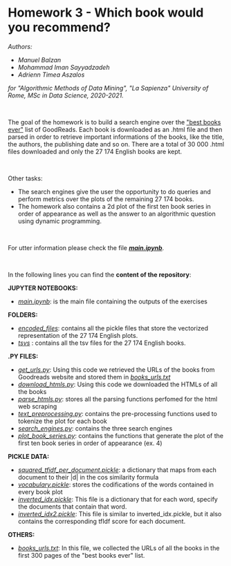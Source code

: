 # Homework 3 - Which book would you recommend?

_Authors:_
* _Manuel Balzan_
* _Mohammad Iman Sayyadzadeh_
* _Adrienn Timea Aszalos_

_for "Algorithmic Methods of Data Mining", "La Sapienza" University of Rome, MSc in Data Science, 2020-2021._


<br>

The goal of the homework is to build a search engine over the ["best books ever"](https://www.goodreads.com/list/show/1.Best_Books_Ever?page=1) list of GoodReads. Each book is downloaded as an .html file and then parsed in order to retrieve important informations of the books, like the title, the authors, the publishing date and so on. There are a total of 30 000 .html files downloaded and only the 27 174 English books are kept. 

<br>

Other tasks: 
* The search engines give the user the opportunity to do queries and perform metrics over the plots of the remaining 27 174 books.
* The homework also contains a 2d plot of the first ten book series in order of appearance as well as the answer to an algorithmic question using dynamic programming.

<br>

For utter information please check the file **[_main.ipynb_](../main/main.ipynb)**.

<br>

In the following lines you can find the **content of the repository**:

**JUPYTER NOTEBOOKS:**
* [_main.ipynb_](../main/main.ipynb): is the main file containing the outputs of the exercises


**FOLDERS:**
* [_encoded_files_](../main/encoded_files): contains all the pickle files that store the vectorized representation of the 27 174 English plots. 
* [_tsvs_](../main/tsvs) : contains all the tsv files for the 27 174 English books.

**.PY FILES:**
* [_get_urls.py_](../main/get_urls.py): Using this code we retrieved the URLs of the books from Goodreads website and stored them in [_books_urls.txt_](../main/books_urls.txt)
* [_download_htmls.py_](../main/download_htmls.py): Using this code we downloaded the HTMLs of all the books
* [_parse_htmls.py_](../main/parse_htmls.py): stores all the parsing functions perfomed for the html web scraping
* [_text_preprocessing.py_](../main/text_preprocessing.py): contains the pre-processing functions used to tokenize the plot for each book
* [_search_engines.py_](../main/search_engines.py): contains the three search engines
* [_plot_book_series.py_](../main/plot_book_series.py): contains the functions that generate the plot of the first ten book series in order of appearance (ex. 4)

**PICKLE DATA:**
* [_squared_tfidf_per_document.pickle_](../main/squared_tfidf_per_document.pickle): a dictionary that maps from each document to their |d| in the cos similarity formula 
* [_vocabulary.pickle_](../main/vocabulary.pickle): stores the codifications of the words contained in every book plot
* [_inverted_idx.pickle_](../main/inverted_idx.pickle): This file is a dictionary that for each word, specify the documents that contain that word.
* [_inverted_idx2.pickle_](../main/inverted_idx2.pickle): This file is similar to inverted_idx.pickle, but it also contains the corresponding tfIdf score for each document.


**OTHERS:**
* [_books_urls.txt_](../main/books_urls.txt): In this file, we collected the URLs of all the books in the first 300 pages of the "best books ever" list.

